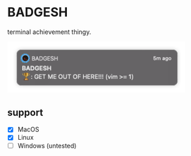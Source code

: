 # BADGESH
terminal achievement thingy.

<img src="https://github.com/duart38/BADGESH/blob/main/images/notf1.png?raw=true" alt="drawing" width="80%"/>

## support
- [x] MacOS
- [x] Linux
- [ ] Windows (untested)
